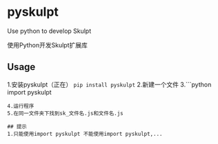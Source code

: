 # pyskulpt
Use python to develop Skulpt

使用Python开发Skulpt扩展库

## Usage
1.安装pyskulpt（正在）
```pip install pyskulpt```
2.新建一个文件
3.```python
import pyskulpt
```下面正常编写程序
4.运行程序
5.在同一文件夹下找到sk_文件名.js和文件名.js

## 提示
1.只能使用import pyskulpt 不能使用import pyskulpt,...
